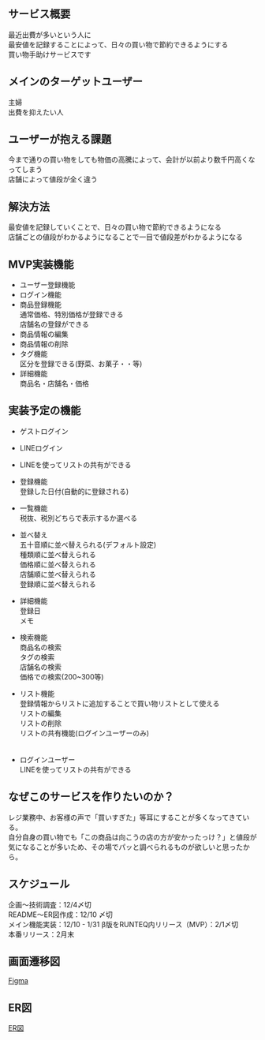 ## サービス概要
最近出費が多いという人に  
最安値を記録することによって、日々の買い物で節約できるようにする  
買い物手助けサービスです  


## メインのターゲットユーザー
主婦  
出費を抑えたい人  


## ユーザーが抱える課題
今まで通りの買い物をしても物価の高騰によって、会計が以前より数千円高くなってしまう  
店舗によって値段が全く違う  


## 解決方法
最安値を記録していくことで、日々の買い物で節約できるようになる  
店舗ごとの値段がわかるようになることで一目で値段差がわかるようになる  

## MVP実装機能
- ユーザー登録機能
- ログイン機能 
- 商品登録機能  
  通常価格、特別価格が登録できる  
  店舗名の登録ができる  
- 商品情報の編集  
- 商品情報の削除  
- タグ機能  
  区分を登録できる(野菜、お菓子・・等)  
- 詳細機能  
  商品名・店舗名・価格


## 実装予定の機能
- ゲストログイン  
- LINEログイン  
- LINEを使ってリストの共有ができる  

- 登録機能  
  登録した日付(自動的に登録される)  

- 一覧機能  
  税抜、税別どちらで表示するか選べる  
- 並べ替え  
  五十音順に並べ替えられる(デフォルト設定)  
  種類順に並べ替えられる  
  価格順に並べ替えられる  
  店舗順に並べ替えられる  
  登録順に並べ替えられる  

- 詳細機能  
  登録日  
  メモ  

- 検索機能  
  商品名の検索  
  タグの検索  
  店舗名の検索  
  価格での検索(200~300等)  

- リスト機能  
  登録情報からリストに追加することで買い物リストとして使える  
  リストの編集  
  リストの削除  
  リストの共有機能(ログインユーザーのみ)  
　　
- ログインユーザー  
  LINEを使ってリストの共有ができる  


## なぜこのサービスを作りたいのか？
レジ業務中、お客様の声で「買いすぎた」等耳にすることが多くなってきている。  
自分自身の買い物でも「この商品は向こうの店の方が安かったっけ？」と値段が気になることが多いため、その場でパッと調べられるものが欲しいと思ったから。  


## スケジュール
企画〜技術調査：12/4〆切  
README〜ER図作成：12/10 〆切  
メイン機能実装：12/10 - 1/31
β版をRUNTEQ内リリース（MVP）：2/1〆切  
本番リリース：2月末  


## 画面遷移図
[Figma](https://www.figma.com/file/gwugEzurjjBQAIWf0kCBZU/%E3%83%9D%E3%83%BC%E3%83%88%E3%83%95%E3%82%A9%E3%83%AA%E3%82%AA?node-id=0%3A1&t=cc1SMXXuOzXViNFs-1)


## ER図
[ER図](https://gyazo.com/461e4ac6ed6cac50d7eb701b0dcea329)
